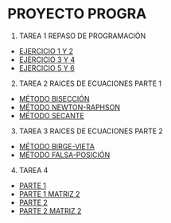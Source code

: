 # PROYECTO PROGRA
1. TAREA 1 REPASO DE PROGRAMACIÓN
* [EJERCICIO 1 Y 2](https://github.com/Juanjo009/Codigos-de-Progra-/blob/main/EJERCICIO%201%20Y%202%20.py)
* [EJERCICIO 3 Y 4](https://github.com/Juanjo009/Codigos-de-Progra-/blob/main/EJERCICIO%203%20Y%204%20.py)
* [EJERCICIO 5 Y 6](https://github.com/Juanjo009/Codigos-de-Progra-/blob/main/EJERCICIOS%205%20Y%206%20.py)

2. TAREA 2 RAICES DE ECUACIONES PARTE 1
* [MÉTODO BISECCIÓN](https://github.com/Juanjo009/Codigos-de-Progra-/blob/main/M%C3%89TODO%20BISECCION.py)
* [MÉTODO NEWTON-RAPHSON](https://github.com/Juanjo009/Codigos-de-Progra-/blob/main/M%C3%89TODO%20NEWTON-RAPHSON.py)
* [MÉTODO SECANTE](https://github.com/Juanjo009/Codigos-de-Progra-/blob/main/M%C3%89TODO%20SECANTE%20.py)

3. TAREA 3 RAICES DE ECUACIONES PARTE 2
* [MÉTODO BIRGE-VIETA](https://github.com/Juanjo009/Codigos-de-Progra-/blob/main/M%C3%89TODO%20BIRGE%20VIETA%20.py)
* [MÉTODO FALSA-POSICIÓN](https://github.com/Juanjo009/Codigos-de-Progra-/blob/main/M%C3%89TODO%20FALSA%20POSICION.py)

4. TAREA 4 
* [PARTE 1](https://github.com/Juanjo009/Codigos-de-Progra-/blob/main/ECUACIONES%20LINEALES%20PT%201.py)
* [PARTE 1 MATRIZ 2](https://github.com/Juanjo009/Codigos-de-Progra-/blob/main/ECUACIONES%20LINEALES%20PT%201%20MATRIZ%202.py)
* [PARTE 2](https://github.com/Juanjo009/Codigos-de-Progra-/blob/main/ECUACIONES%20LINEALES%20PT%202.py)
* [PARTE 2 MATRIZ 2](https://github.com/Juanjo009/Codigos-de-Progra-/blob/main/ECUACIONES%20LINEALES%20PT%202%20MATRIZ%202.py)



